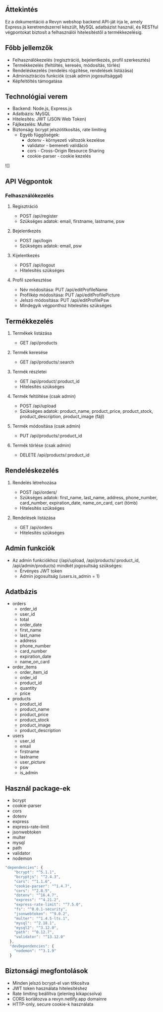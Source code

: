## Áttekintés
Ez a dokumentáció a Revyn webshop backend API-ját írja le, amely Express.js keretrendszerrel készült, MySQL adatbázist használ, és RESTful végpontokat biztosít a felhasználói hitelesítéstől a termékkezelésig.

## Főbb jellemzők
- Felhasználókezelés (regisztráció, bejelentkezés, profil szerkesztés)
- Termékkezelés (feltöltés, keresés, módosítás, törlés)
- Rendeléskezelés (rendelés rögzítése, rendelések listázása)
- Adminisztrációs funkciók (csak admin jogosultsággal)
- Képfeltöltés támogatása

## Technológiai verem
- Backend: Node.js, Express.js
- Adatbázis: MySQL
- Hitelesítés: JWT (JSON Web Token)
- Fájlkezelés: Multer
- Biztonság: bcrypt jelszótitkosítás, rate limiting
    - Egyéb függőségek:
        - dotenv - környezeti változók kezelése
        - validator - bemeneti validáció
        - cors - Cross-Origin Resource Sharing
        - cookie-parser - cookie kezelés

![]

## API Végpontok

### Felhasználókezelés
   1. Regisztráció
        - POST /api/register
        - Szükséges adatok: email, firstname, lastname, psw
    
   2. Bejelentkezés
        - POST /api/login
        - Szükséges adatok: email, psw

  3. Kijelentkezés
        - POST /api/logout
        - Hitelesítés szükséges

   4. Profil szerkesztése
        - Név módosítása: PUT /api/editProfileName
        - Profilkép módosítása: PUT /api/editProfilePicture
        - Jelszó módosítása: PUT /api/editProfilePsw
        - Mindegyik végponthoz hitelesítés szükséges


## Termékkezelés
1. Termékek listázása
    - GET /api/products
2. Termék keresése
    - GET /api/products/:search
3. Termék részletei
    - GET /api/product/:product_id
    - Hitelesítés szükséges
4. Termék feltöltése (csak admin)
    - POST /api/upload
    - Szükséges adatok: product_name, product_price, product_stock, product_description, product_image (fájl)

5. Termék módosítása (csak admin)
    - PUT /api/products/:product_id

6. Termék törlése (csak admin)
    - DELETE /api/products/:product_id

## Rendeléskezelés
1. Rendelés létrehozása
    - POST /api/orders/
    - Szükséges adatok: first_name, last_name, address, phone_number, card_number, expiration_date, name_on_card, cart (tömb)
    - Hitelesítés szükséges

2. Rendelések listázása
    - GET /api/orders
    - Hitelesítés szükséges

## Admin funkciók
- Az admin funkciókhoz (/api/upload, /api/products/:product_id, /api/admin/products) mindkét jogosultság szükséges:
    - Érvényes JWT token
    - Admin jogosultság (users.is_admin = 1)


## Adatbázis
- orders
    - order_id
    - user_id
    - total
    - order_date
    - first_name
    - last_name
    - address
    - phone_number
    - card_number
    - expiration_date
    - name_on_card
- order_items
    - order_item_id
    - order_id
    - product_id
    - quantity
    - price
- products
    - product_id
    - product_name
    - product_price
    - product_stock
    - product_image
    - product_description
- users
    - user_id
    - email
    - firstname
    - lastname
    - user_picture
    - psw
    - is_admin



## Használ package-ek
- bcrypt
- cookie-parser
- cors
- dotenv
- express
- express-rate-limit
- jsonwebtoken
- multer
- mysql
- path
- validator
- nodemon


```javascript
"dependencies": {
    "bcrypt": "^5.1.1",
    "bcryptjs": "^2.4.3",
    "cars": "^1.1.6",
    "cookie-parser": "^1.4.7",
    "cors": "^2.8.5",
    "dotenv": "^16.4.7",
    "express": "^4.21.2",
    "express-rate-limit": "^7.5.0",
    "fs": "^0.0.1-security",
    "jsonwebtoken": "^9.0.2",
    "multer": "^1.4.5-lts.1",
    "mysql": "^2.18.1",
    "mysql2": "^3.12.0",
    "path": "^0.12.7",
    "validator": "^13.12.0"
  },
  "devDependencies": {
    "nodemon": "^3.1.9"
  }
```

## Biztonsági megfontolások
- Minden jelszó bcrypt-el van titkosítva
- JWT token használata hitelesítéshez
- Rate limiting beállítva (jelenleg kikapcsolva)
- CORS korlátozva a revyn.netlify.app domainre
- HTTP-only, secure cookie-k használata

